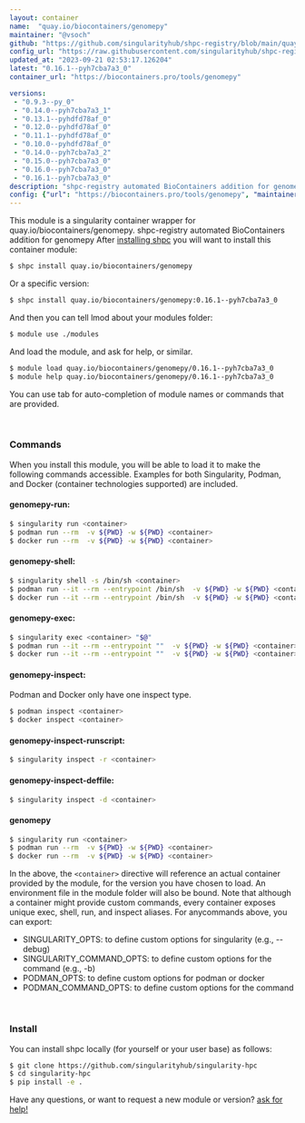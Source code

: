 ```yaml
---
layout: container
name:  "quay.io/biocontainers/genomepy"
maintainer: "@vsoch"
github: "https://github.com/singularityhub/shpc-registry/blob/main/quay.io/biocontainers/genomepy/container.yaml"
config_url: "https://raw.githubusercontent.com/singularityhub/shpc-registry/main/quay.io/biocontainers/genomepy/container.yaml"
updated_at: "2023-09-21 02:53:17.126204"
latest: "0.16.1--pyh7cba7a3_0"
container_url: "https://biocontainers.pro/tools/genomepy"

versions:
 - "0.9.3--py_0"
 - "0.14.0--pyh7cba7a3_1"
 - "0.13.1--pyhdfd78af_0"
 - "0.12.0--pyhdfd78af_0"
 - "0.11.1--pyhdfd78af_0"
 - "0.10.0--pyhdfd78af_0"
 - "0.14.0--pyh7cba7a3_2"
 - "0.15.0--pyh7cba7a3_0"
 - "0.16.0--pyh7cba7a3_0"
 - "0.16.1--pyh7cba7a3_0"
description: "shpc-registry automated BioContainers addition for genomepy"
config: {"url": "https://biocontainers.pro/tools/genomepy", "maintainer": "@vsoch", "description": "shpc-registry automated BioContainers addition for genomepy", "latest": {"0.16.1--pyh7cba7a3_0": "sha256:1753d2ae0cf3d77cab331fdcbf6d89f7c1d305bf5151ac2b45ac0032bb5b0f17"}, "tags": {"0.9.3--py_0": "sha256:07de9012b90c84b3905b3ec85773936f7c9cc68712672acd2bd61ca621de8dae", "0.14.0--pyh7cba7a3_1": "sha256:a5a9a61ae0c5e266deea1aee53bb85376df459c49391c940e4e53a0780a0be93", "0.13.1--pyhdfd78af_0": "sha256:ab261f633b9c009290e97944ece38071b83a8dd2fd79926e4840e9526b85e8b3", "0.12.0--pyhdfd78af_0": "sha256:0b33cfd6ba31f913f7a6343ad48c186b016cdb7cc18d62cca9c609b3ae0fd4a7", "0.11.1--pyhdfd78af_0": "sha256:decf50a6370afeb35db4f1baa9b36cab019fc22eb53d945291e1d06294739ba7", "0.10.0--pyhdfd78af_0": "sha256:0c0b430b060487a753521d930d95f398827e50610081f97cf55cc80ed99650da", "0.14.0--pyh7cba7a3_2": "sha256:e49efd140a481ff8a9627b8ec3c18823c42e5dc5962ce286e56424b6921bd743", "0.15.0--pyh7cba7a3_0": "sha256:0c2a2a388c432454a442274aab7837090bef5868d42939a51eac85b05055253d", "0.16.0--pyh7cba7a3_0": "sha256:12a4a3c72bce68af8dd0e7a9d64444207bc430f7a8149d8b967d29adaa2fc4d9", "0.16.1--pyh7cba7a3_0": "sha256:1753d2ae0cf3d77cab331fdcbf6d89f7c1d305bf5151ac2b45ac0032bb5b0f17"}, "docker": "quay.io/biocontainers/genomepy"}
---
```


This module is a singularity container wrapper for quay.io/biocontainers/genomepy.
shpc-registry automated BioContainers addition for genomepy
After [installing shpc](#install) you will want to install this container module:


```bash
$ shpc install quay.io/biocontainers/genomepy
```

Or a specific version:

```bash
$ shpc install quay.io/biocontainers/genomepy:0.16.1--pyh7cba7a3_0
```

And then you can tell lmod about your modules folder:

```bash
$ module use ./modules
```

And load the module, and ask for help, or similar.

```bash
$ module load quay.io/biocontainers/genomepy/0.16.1--pyh7cba7a3_0
$ module help quay.io/biocontainers/genomepy/0.16.1--pyh7cba7a3_0
```

You can use tab for auto-completion of module names or commands that are provided.

<br>

### Commands

When you install this module, you will be able to load it to make the following commands accessible.
Examples for both Singularity, Podman, and Docker (container technologies supported) are included.

#### genomepy-run:

```bash
$ singularity run <container>
$ podman run --rm  -v ${PWD} -w ${PWD} <container>
$ docker run --rm  -v ${PWD} -w ${PWD} <container>
```

#### genomepy-shell:

```bash
$ singularity shell -s /bin/sh <container>
$ podman run --it --rm --entrypoint /bin/sh  -v ${PWD} -w ${PWD} <container>
$ docker run --it --rm --entrypoint /bin/sh  -v ${PWD} -w ${PWD} <container>
```

#### genomepy-exec:

```bash
$ singularity exec <container> "$@"
$ podman run --it --rm --entrypoint ""  -v ${PWD} -w ${PWD} <container> "$@"
$ docker run --it --rm --entrypoint ""  -v ${PWD} -w ${PWD} <container> "$@"
```

#### genomepy-inspect:

Podman and Docker only have one inspect type.

```bash
$ podman inspect <container>
$ docker inspect <container>
```

#### genomepy-inspect-runscript:

```bash
$ singularity inspect -r <container>
```

#### genomepy-inspect-deffile:

```bash
$ singularity inspect -d <container>
```



#### genomepy

```bash
$ singularity run <container>
$ podman run --rm  -v ${PWD} -w ${PWD} <container>
$ docker run --rm  -v ${PWD} -w ${PWD} <container>
```


In the above, the `<container>` directive will reference an actual container provided
by the module, for the version you have chosen to load. An environment file in the
module folder will also be bound. Note that although a container
might provide custom commands, every container exposes unique exec, shell, run, and
inspect aliases. For anycommands above, you can export:

 - SINGULARITY_OPTS: to define custom options for singularity (e.g., --debug)
 - SINGULARITY_COMMAND_OPTS: to define custom options for the command (e.g., -b)
 - PODMAN_OPTS: to define custom options for podman or docker
 - PODMAN_COMMAND_OPTS: to define custom options for the command

<br>

### Install

You can install shpc locally (for yourself or your user base) as follows:

```bash
$ git clone https://github.com/singularityhub/singularity-hpc
$ cd singularity-hpc
$ pip install -e .
```

Have any questions, or want to request a new module or version? [ask for help!](https://github.com/singularityhub/singularity-hpc/issues)